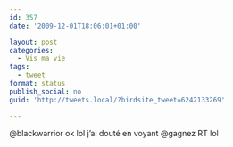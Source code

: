 ```yaml
---
id: 357
date: '2009-12-01T18:06:01+01:00'

layout: post
categories:
  - Vis ma vie
tags:
  - tweet
format: status
publish_social: no
guid: 'http://tweets.local/?birdsite_tweet=6242133269'

---
```


@blackwarrior ok lol j’ai douté en voyant @gagnez RT lol
